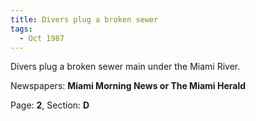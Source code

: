 ```yaml
---  
title: Divers plug a broken sewer  
tags:  
  - Oct 1987  
---  
```

  
Divers plug a broken sewer main under the Miami River.  
  
Newspapers: **Miami Morning News or The Miami Herald**  
  
Page: **2**, Section: **D** 
